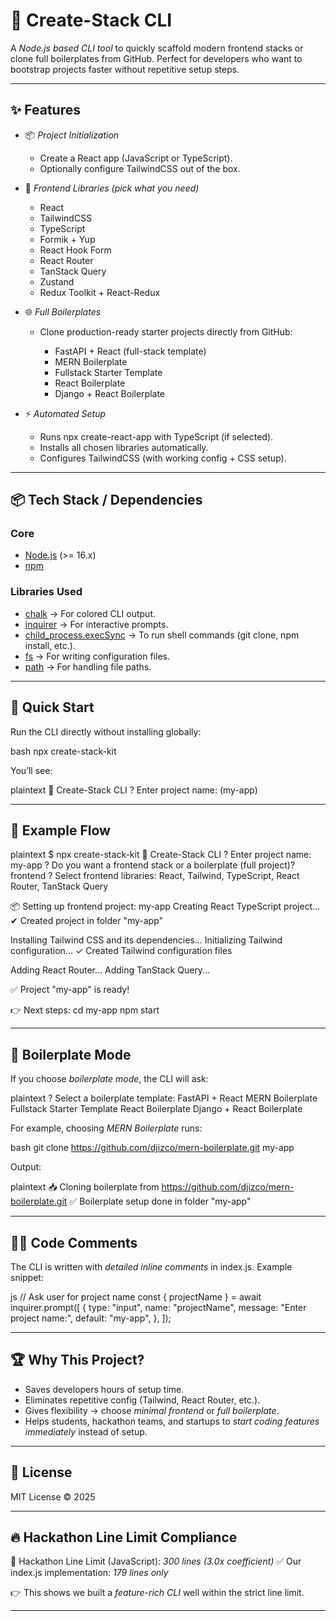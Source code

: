 # 🚀 Create-Stack CLI

A *Node.js based CLI tool* to quickly scaffold modern frontend stacks or clone full boilerplates from GitHub.
Perfect for developers who want to bootstrap projects faster without repetitive setup steps.

---

## ✨ Features

* 📦 *Project Initialization*

  * Create a React app (JavaScript or TypeScript).
  * Optionally configure TailwindCSS out of the box.

* 🧩 *Frontend Libraries (pick what you need)*

  * React
  * TailwindCSS
  * TypeScript
  * Formik + Yup
  * React Hook Form
  * React Router
  * TanStack Query
  * Zustand
  * Redux Toolkit + React-Redux

* 🌐 *Full Boilerplates*

  * Clone production-ready starter projects directly from GitHub:

    * FastAPI + React (full-stack template)
    * MERN Boilerplate
    * Fullstack Starter Template
    * React Boilerplate
    * Django + React Boilerplate

* ⚡ *Automated Setup*

  * Runs npx create-react-app with TypeScript (if selected).
  * Installs all chosen libraries automatically.
  * Configures TailwindCSS (with working config + CSS setup).

---

## 📦 Tech Stack / Dependencies

### Core

* [Node.js](https://nodejs.org/) (>= 16.x)
* [npm](https://www.npmjs.com/)

### Libraries Used

* [chalk](https://github.com/chalk/chalk) → For colored CLI output.
* [inquirer](https://github.com/SBoudrias/Inquirer.js) → For interactive prompts.
* [child_process.execSync](https://nodejs.org/api/child_process.html) → To run shell commands (git clone, npm install, etc.).
* [fs](https://nodejs.org/api/fs.html) → For writing configuration files.
* [path](https://nodejs.org/api/path.html) → For handling file paths.

---

## 🚀 Quick Start

Run the CLI directly without installing globally:

bash
npx create-stack-kit


You’ll see:

plaintext
🚀 Create-Stack CLI
? Enter project name: (my-app)


---

## 📖 Example Flow

plaintext
$ npx create-stack-kit
🚀 Create-Stack CLI
? Enter project name: my-app
? Do you want a frontend stack or a boilerplate (full project)? frontend
? Select frontend libraries: React, Tailwind, TypeScript, React Router, TanStack Query

📦 Setting up frontend project: my-app
Creating React TypeScript project...
✔ Created project in folder "my-app"

Installing Tailwind CSS and its dependencies...
Initializing Tailwind configuration...
✓ Created Tailwind configuration files

Adding React Router...
Adding TanStack Query...

✅ Project "my-app" is ready!

👉 Next steps:
  cd my-app
  npm start


---

## 🔧 Boilerplate Mode

If you choose *boilerplate mode*, the CLI will ask:

plaintext
? Select a boilerplate template:
  FastAPI + React
  MERN Boilerplate
  Fullstack Starter Template
  React Boilerplate
  Django + React Boilerplate


For example, choosing *MERN Boilerplate* runs:

bash
git clone https://github.com/djizco/mern-boilerplate.git my-app


Output:

plaintext
📥 Cloning boilerplate from https://github.com/djizco/mern-boilerplate.git
✅ Boilerplate setup done in folder "my-app"


---

## 🧑‍💻 Code Comments

The CLI is written with *detailed inline comments* in index.js.
Example snippet:

js
// Ask user for project name
const { projectName } = await inquirer.prompt([
  {
    type: "input",
    name: "projectName",
    message: "Enter project name:",
    default: "my-app",
  },
]);


---

## 🏆 Why This Project?

* Saves developers hours of setup time.
* Eliminates repetitive config (Tailwind, React Router, etc.).
* Gives flexibility → choose *minimal frontend* or *full boilerplate*.
* Helps students, hackathon teams, and startups to *start coding features immediately* instead of setup.

---

## 📜 License

MIT License © 2025

---

## 🔥 Hackathon Line Limit Compliance

📌 Hackathon Line Limit (JavaScript): *300 lines (3.0x coefficient)*
✅ Our index.js implementation: *179 lines only*

👉 This shows we built a *feature-rich CLI* well within the strict line limit.

---
